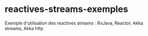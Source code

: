 # reactives-streams-exemples
Exemple d'utilisation des reactives streams : RxJava, Reactor, Akka streams, Akka http
